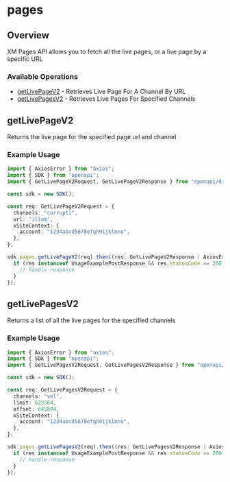 # pages

## Overview

XM Pages API allows you to fetch all the live pages, or a live page by a specific URL

### Available Operations

* [getLivePageV2](#getlivepagev2) - Retrieves Live Page For A Channel By URL
* [getLivePagesV2](#getlivepagesv2) - Retrieves Live Pages For Specified Channels

## getLivePageV2

Returns the live page for the specified page url and channel

### Example Usage

```typescript
import { AxiosError } from "axios";
import { SDK } from "openapi";
import { GetLivePageV2Request, GetLivePageV2Response } from "openapi/dist/sdk/models/operations";

const sdk = new SDK();

const req: GetLivePageV2Request = {
  channels: "corrupti",
  url: "illum",
  xSiteContext: {
    account: "1234abcd5678efgh9ijklmno",
  },
};

sdk.pages.getLivePageV2(req).then((res: GetLivePageV2Response | AxiosError) => {
  if (res instanceof UsageExamplePostResponse && res.statusCode == 200) {
    // handle response
  }
});
```

## getLivePagesV2

Returns a list of all the live pages for the specified channels

### Example Usage

```typescript
import { AxiosError } from "axios";
import { SDK } from "openapi";
import { GetLivePagesV2Request, GetLivePagesV2Response } from "openapi/dist/sdk/models/operations";

const sdk = new SDK();

const req: GetLivePagesV2Request = {
  channels: "vel",
  limit: 623564,
  offset: 645894,
  xSiteContext: {
    account: "1234abcd5678efgh9ijklmno",
  },
};

sdk.pages.getLivePagesV2(req).then((res: GetLivePagesV2Response | AxiosError) => {
  if (res instanceof UsageExamplePostResponse && res.statusCode == 200) {
    // handle response
  }
});
```
